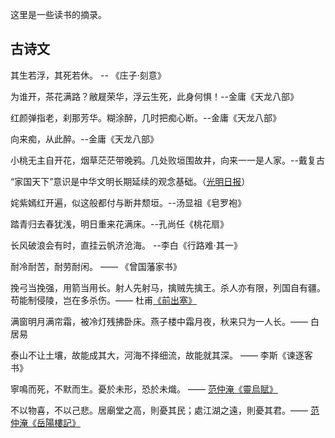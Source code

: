 这里是一些读书的摘录。

## 古诗文

其生若浮，其死若休。 -- 《庄子·刻意》

为谁开，茶花满路？敝屣荣华，浮云生死，此身何惧！--金庸《天龙八部》

红颜弹指老，刹那芳华。糊涂醉，几时把痴心断。--金庸《天龙八部》

向来痴，从此醉。--金庸《天龙八部》

小桃无主自开花，烟草茫茫带晚鸦。几处败垣围故井，向来一一是人家。--戴复古

“家国天下”意识是中华文明长期延续的观念基础。（[光明日报](http://theory.people.com.cn/n1/2019/1028/c40531-31423123.html)）

姹紫嫣红开遍，似这般都付与断井颓垣。--汤显祖《皂罗袍》

踏青归去春犹浅，明日重来花满床。--孔尚任《桃花扇》

长风破浪会有时，直挂云帆济沧海。 --李白《行路难·其一》

耐冷耐苦，耐劳耐闲。 —— 《曾国藩家书》

挽弓当挽强，用箭当用长。射人先射马，擒贼先擒王。杀人亦有限，列国自有疆。苟能制侵陵，岂在多杀伤。—— 杜甫[《前出塞》](https://baike.baidu.com/item/%E5%89%8D%E5%87%BA%E5%A1%9E%E4%B9%9D%E9%A6%96/3030377)

满窗明月满帘霜，被冷灯残拂卧床。燕子楼中霜月夜，秋来只为一人长。—— 白居易

泰山不让土壤，故能成其大，河海不择细流，故能就其深。 —— 李斯《谏逐客书》

寧鳴而死，不默而生。憂於未形，恐於未熾。 —— [范仲淹《靈烏賦》](https://zh.wikisource.org/wiki/%E3%80%8C%E5%AF%A7%E9%B3%B4%E8%80%8C%E6%AD%BB%EF%BC%8C%E4%B8%8D%E9%BB%98%E8%80%8C%E7%94%9F%E3%80%8D)

不以物喜，不以己悲。居廟堂之高，則憂其民；處江湖之遠，則憂其君。—— [范仲淹《岳陽樓記》](https://zh.wikisource.org/wiki/%E5%B2%B3%E9%99%BD%E6%A8%93%E8%A8%98)
